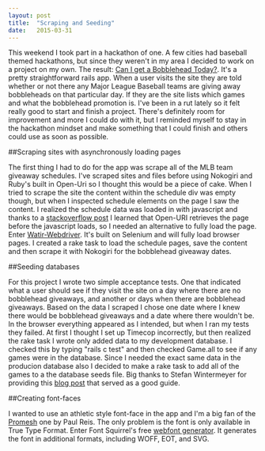 ```yaml
---
layout: post
title:  "Scraping and Seeding"
date:   2015-03-31
---
```


This weekend I took part in a hackathon of one. A few cities had baseball themed hackathons, but since they weren't in my area I decided to work on a project on my own. The result: [Can I get a Bobblehead Today?](canigetabobbleheadtoday.com). It's a pretty straightforward rails app. When a user visits the site they are told whether or not there any Major League Baseball teams are giving away bobbleheads on that particular day. If they are the site lists which games and what the bobblehead promotion is. I've been in a rut lately so it felt really good to start and finish a project. There's definitely room for improvement and more I could do with it, but I reminded myself to stay in the hackathon mindset and make something that I could finish and others could use as soon as possible.

##Scraping sites with asynchronously loading pages

The first thing I had to do for the app was scrape all of the MLB team giveaway schedules. I've scraped sites and files before using Nokogiri and Ruby's built in Open-Uri so I thought this would be a piece of cake. When I tried to scrape the site the content within the schedule div was empty though, but when I inspected schedule elements on the page I saw the content. I realized the schedule data was loaded in with javascript and thanks to a [stackoverflow post](http://stackoverflow.com/questions/11525599/how-do-i-scrape-data-from-a-page-that-loads-specific-data-after-the-main-page-lo) I learned that Open-URI retrieves the page before the javascript loads, so I needed an alternative to fully load the page. Enter [Watir-Webdriver](http://watirwebdriver.com/). It's built on Selenium and will fully load browser pages. I created a rake task to load the schedule pages, save the content and then scrape it with Nokogiri for the bobblehead giveaway dates.

##Seeding databases

For this project I wrote two simple acceptance tests. One that indicated what a user should see if they visit the site on a day where there are no bobblehead giveaways, and another or days when there are bobblehead giveaways. Based on the data I scraped I chose one date where I knew there would be bobblehead giveaways and a date where there wouldn't be. In the browser everything appeared as I intended, but when I ran my tests they failed. At first I thought I set up Timecop incorrectly, but then realized the rake task I wrote only added data to my development database. I checked this by typing "rails c test" and then checked Game.all to see if any games were in the database. Since I needed the exact same data in the producion database also I decided to make a rake task to add all of the games to a the database seeds file. Big thanks to Stefan Wintermeyer for providing this [blog post](http://www.xyzpub.com/en/ruby-on-rails/3.2/seed_rb.html) that served as a good guide.

##Creating font-faces

I wanted to use an athletic style font-face in the app and I'm a big fan of the [Promesh](https://www.behance.net/gallery/PROMESH-A-Free-Athletic-Font/7094057) one by Paul Reis. The only problem is the font is only available in True Type Format. Enter Font Squirrel's free [webfont generator](http://www.fontsquirrel.com/tools/webfont-generator). It generates the font in additional formats, including WOFF, EOT, and SVG.
